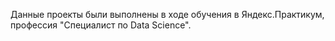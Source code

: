 Данные проекты были выполнены в ходе обучения в Яндекс.Практикум, профессия "Специалист по Data Science".